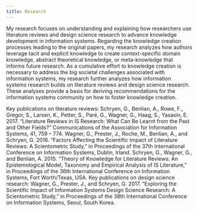 ```yaml
---
title: Research
---
```


My research focuses on understanding and explaining how researchers use literature reviews and design science research to advance knowledge development in information systems. Regarding the knowledge creation processes leading to the original papers, my research analyzes how authors leverage tacit and explicit knowledge to create context-specific domain knowledge, abstract theoretical knowledge, or meta-knowledge that informs future research. As a cumulative effort to knowledge creation is necessary to address the big societal challenges associated with information systems, my research further analyzes how information systems research builds on literature reviews and design science research. These analyses provide a basis for deriving recommendations for the information systems community on how to foster knowledge creation.

Key publications on literature reviews:
Schryen, G., Benlian, A., Rowe, F., Gregor, S., Larsen, K., Petter, S., Paré, G., Wagner, G., Haag, S., Yasasin, E. 2017. “Literature Reviews in IS Research: What Can Be Learnt from the Past and Other Fields?” Communications of the Association for Information Systems, 41, 759 – 774.
Wagner, G., Prester, J., Roche, M., Benlian, A., and Schryen, G. 2016. “Factors Affecting the Scientific Impact of Literature Reviews: A Scientometric Study,” in Proceedings of the 37th International Conference on Information Systems, Dublin, Irland.
Schryen, G., Wagner, G., and Benlian, A. 2015. “Theory of Knowledge for Literature Reviews: An Epistemological Model, Taxonomy and Empirical Analysis of IS Literature,” in Proceedings of the 36th International Conference on Information Systems, Fort Worth/Texas, USA.
Key publications on design science research:
Wagner, G., Prester, J., and Schryen, G. 2017. “Exploring the Scientific Impact of Information Systems Design Science Research: A Scientometric Study,” in Proceedings of the 38th International Conference on Information Systems, Seoul, South Korea.
